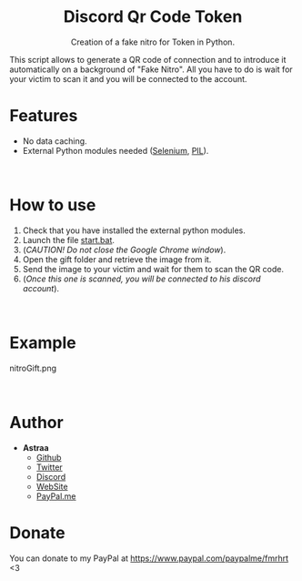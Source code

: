 <h1 align="center">Discord Qr Code Token</h1>
<p align="center">Creation of a fake nitro for Token in Python.</p>
This script allows to generate a QR code of connection and to introduce it automatically on a background of "Fake Nitro".
All you have to do is wait for your victim to scan it and you will be connected to the account.

# Features
 - No data caching.
 - External Python modules needed ([Selenium](https://pypi.org/project/selenium/), [PIL](https://pypi.org/project/Pillow/)).

<br>

# How to use
 1. Check that you have installed the external python modules.
 2. Launch the file [start.bat](start.bat).
 3. (*CAUTION! Do not close the Google Chrome window*).
 4. Open the gift folder and retrieve the image from it.
 5. Send the image to your victim and wait for them to scan the QR code.
 6. (*Once this one is scanned, you will be connected to his discord account*).
 
<br>

# Example
nitroGift.png
 
<br>

# Author
- **Astraa**
    - [Github](https://github.com/AstraaDev)
    - [Twitter](https://twitter.com/AstraaDev)
    - [Discord](https://discord.gg/pUZrFnabvd)
    - [WebSite](http://astraadev.club/)
    - [PayPal.me](https://www.paypal.com/paypalme/fmrhrt)

# Donate
You can donate to my PayPal at https://www.paypal.com/paypalme/fmrhrt <3
